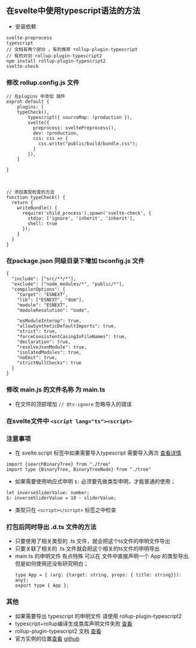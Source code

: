 ## 在svelte中使用typescript语法的方法
- 安装依赖
```
svelte-preprocess
typescript
// 文档有两个部分 ，有的推荐 rollup-plugin-typescript 
// 有的对剑 rollup-plugin-typescript2
npm install rollup-plugin-typescript2
svelte-check
```

### 修改 rollup.config.js 文件
```
// 在plugins 中添加 插件
exprot default {
	plugins: [
	typeCheck(),
		typescript({ sourceMap: !production }),
		svelte({
		  preprocess: sveltePreprocess(),
		  dev: !production,
		  css: css => {
		    css.write("public/build/bundle.css");
		  }
		}),
	]

}



// 添加类型检查的方法
function typeCheck() {
  return {
    writeBundle() {
      require('child_process').spawn('svelte-check', {
        stdio: ['ignore', 'inherit', 'inherit'],
        shell: true
      });
    }
  }
}
```

### 在package.json 同级目录下增加 tsconfig.js 文件
```
{
  "include": ["src/**/*"],
  "exclude": ["node_modules/*", "public/*"],
  "compilerOptions": {
    "target": "ESNEXT",
    "lib": ["ESNEXT", "dom"],
    "module": "ESNEXT",
    "moduleResolution": "node",

    "esModuleInterop": true,
    "allowSyntheticDefaultImports": true,
    "strict": true,
    "forceConsistentCasingInFileNames": true,
    "declaration": true,
    "resolveJsonModule": true,
    "isolatedModules": true,
    "noEmit": true,
    "strictNullChecks": true
  }
}
```

### 修改 main.js 的文件名称 为 main.ts
- 在文件的顶部增加 `// @ts-ignore` 忽略导入的错误

### 在svelte文件中 `<script lang="ts"><script>`

### 注意事项
- 在 svelte.script 标签中如果需要导入typescript 需要导入两次 [查看详情](https://blog.scottlogic.com/2020/07/24/svelte-ts.html)
```
import {searchBinaryTree} from "./tree"
import type {BinaryTree, BinaryTreeNode} from "./tree"

```

- 如果需要使用响应式申明 `$:` 必须要先做类型申明，才能普通的使用；
```
let inverseSliderValue: number;
$: inverseSliderValue = 10 - sliderValue;

```

- 类型只在 `<script></script>` 标签之中检查



### 打包后同时导出 .d.ts 文件的方法
- 只要使用了相关类型的 .ts 文件，就会把这个ts文件的申明文件导出
- 只要关联了相关的 .ts 文件就会把这个相关的ts文件的申明导出
- main.ts 的申明文件 有点特殊 可以在 文件中直接声明一个 App 的类型导出. 但是如何使用还没有研究明白；
  ``` 
  type App = { (arg: {target: string, props: { title: string}}): any};
  export type { App };
  ``` 

### 其他
- 如果需要导出 typescript 的申明文件 请使用 rollup-plugin-typescript2 
- typescript+rollup编译生成类库声明文件失败 [查看](https://blog.csdn.net/qq_29722281/article/details/96586890)
- rollup-plugin-typescript2 文档 [查看](https://www.npmjs.com/package/rollup-plugin-typescript2)
- 官方实例的位置[查看](https://github.com/stevenwaterman/svelte-ts) [github](https://github.com/ezolenko/rollup-plugin-typescript2)
 



  
 